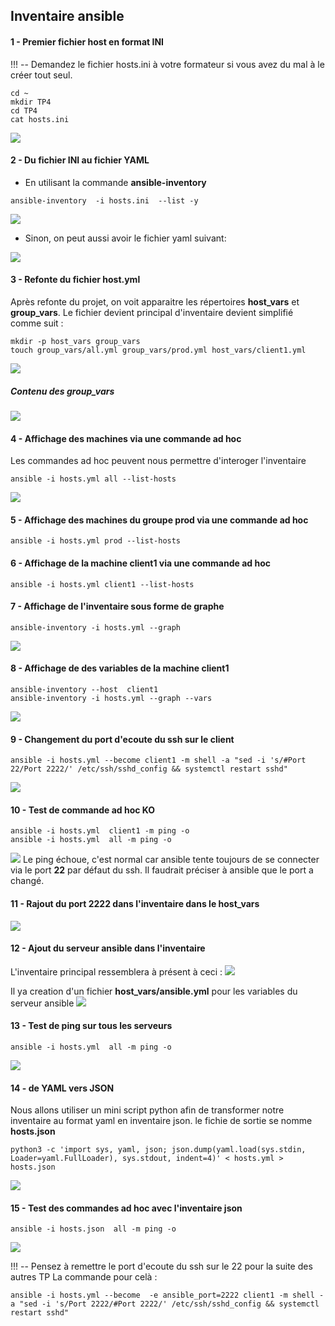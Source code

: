 ## Inventaire ansible

#### 1 - Premier fichier host en format INI
!!! -- Demandez le fichier hosts.ini à votre formateur si vous avez du mal à le créer tout seul.

```
cd ~
mkdir TP4
cd TP4
cat hosts.ini
```
![](images/create_hosts.ini_file.png)

#### 2 - Du fichier INI au fichier YAML
- En utilisant la commande **ansible-inventory**
```
ansible-inventory  -i hosts.ini  --list -y
```
![](images/ini_to_yaml.png)
- Sinon, on peut aussi avoir le fichier yaml suivant: 

![](images/create_hosts.yml_file.png)

#### 3 - Refonte du fichier host.yml
Après refonte du projet, on voit apparaitre les répertoires **host_vars** et **group_vars**. Le fichier devient principal d'inventaire devient simplifié comme suit : 
```
mkdir -p host_vars group_vars
touch group_vars/all.yml group_vars/prod.yml host_vars/client1.yml
```
![](images/new_host_yaml.png)

##### Contenu des group_vars
![](images/host_and_group_vars.png)

#### 4 - Affichage des machines via une commande ad hoc
Les commandes ad hoc peuvent  nous permettre d'interoger l'inventaire
```
ansible -i hosts.yml all --list-hosts
```
![](images/list_inventory_machines.png)

#### 5 - Affichage des machines du groupe prod via une commande ad hoc
```
ansible -i hosts.yml prod --list-hosts
```
#### 6 - Affichage de la machine client1 via une commande ad hoc
```
ansible -i hosts.yml client1 --list-hosts
```
#### 7 - Affichage de l'inventaire sous forme de graphe
```
ansible-inventory -i hosts.yml --graph
```
![](images/graph_inventory.png)
#### 8 - Affichage de des variables de la machine client1
```
ansible-inventory --host  client1
ansible-inventory -i hosts.yml --graph --vars
```
![](images/list_client1_cars.png)

#### 9 - Changement du port d'ecoute du ssh sur le client
```
ansible -i hosts.yml --become client1 -m shell -a "sed -i 's/#Port 22/Port 2222/' /etc/ssh/sshd_config && systemctl restart sshd"
```
![](images/change_ssh_port.png)

#### 10 - Test de commande ad hoc KO
```
ansible -i hosts.yml  client1 -m ping -o
ansible -i hosts.yml  all -m ping -o
```
![](images/ping_KO.png)
Le ping échoue, c'est normal car ansible tente toujours de se connecter via le port **22** par défaut du ssh. Il faudrait préciser à ansible que le port a changé.

#### 11 - Rajout du port 2222 dans l'inventaire dans le host_vars
![](images/add_port_2222.png)

#### 12 - Ajout du serveur ansible dans l'inventaire
L'inventaire principal ressemblera à présent à ceci : 
![](images/add_ansible_to_inventory.png)

Il ya creation d'un fichier **host_vars/ansible.yml** pour les variables du serveur ansible
![](images/add_ansible_host_vars.png)

#### 13 - Test de ping sur tous les serveurs
```
ansible -i hosts.yml  all -m ping -o
```
![](images/ping_OK.png)

#### 14 - de YAML vers JSON
Nous allons utiliser un mini script python afin de transformer notre inventaire au format yaml en inventaire json. le fichie de sortie se nomme **hosts.json**
```
python3 -c 'import sys, yaml, json; json.dump(yaml.load(sys.stdin, Loader=yaml.FullLoader), sys.stdout, indent=4)' < hosts.yml > hosts.json
```
![](images/host_json.png)

#### 15 - Test des commandes ad hoc avec l'inventaire json
```
ansible -i hosts.json  all -m ping -o
```
![](images/test_ad_hoc_avec_json.png)

!!! -- Pensez à remettre le port d'ecoute du ssh sur le 22 pour la suite des autres TP
La commande pour celà : 
```
ansible -i hosts.yml --become  -e ansible_port=2222 client1 -m shell -a "sed -i 's/Port 2222/#Port 2222/' /etc/ssh/sshd_config && systemctl restart sshd"

```
